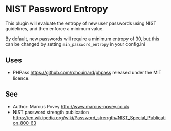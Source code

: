 NIST Password Entropy
=====================

This plugin will evaluate the entropy of new user passwords using NIST guidelines, 
and then enforce a minimum value.

By default, new passwords will require a minimum entropy of 30, but this can be changed
by setting ```min_password_entropy``` in your config.ini

Uses
----
 * PHPass <https://github.com/rchouinard/phpass> released under the MIT licence.

See
---
 * Author: Marcus Povey <http://www.marcus-povey.co.uk> 
 * NIST password strength publication <https://en.wikipedia.org/wiki/Password_strength#NIST_Special_Publication_800-63>
